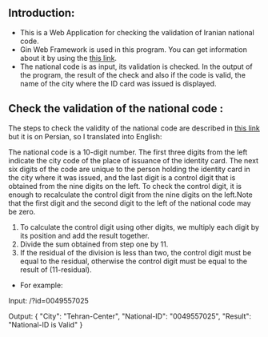 ## Introduction:

* This is a Web Application for checking the validation of Iranian national code. 
* Gin Web Framework is used in this program. You can get information about it by using the [this link](https://github.com/gin-gonic/gin).
* The national code is as input, its validation is checked. In the output of the program, the result of the check and also if the code is valid, the name of the city where the ID card was issued is displayed.

## Check the validation of the national code :

The steps to check the validity of the national code are described in [this link](http://aliarash.com/article/codemeli/codemeli.htm) but it is on Persian, so I translated into English:

The national code is a 10-digit number. The first three digits from the left indicate the city code of the place of issuance of the identity card. The next six digits of the code are unique to the person holding the identity card in the city where it was issued, and the last digit is a control digit that is obtained from the nine digits on the left. To check the control digit, it is enough to recalculate the control digit from the nine digits on the left.Note that the first digit and the second digit to the left of the national code may be zero.

1. To calculate the control digit using other digits, we multiply each digit by its position and add the result together.
2. Divide the sum obtained from step one by 11.
3. If the residual of the division is less than two, the control digit must be equal to the residual, otherwise the control digit must be equal to the result of (11-residual).

* For example:

Input: /?id=0049557025 

Output: 
{
    "City": "Tehran-Center",
    "National-ID": "0049557025",
    "Result": "National-ID is Valid"
}




